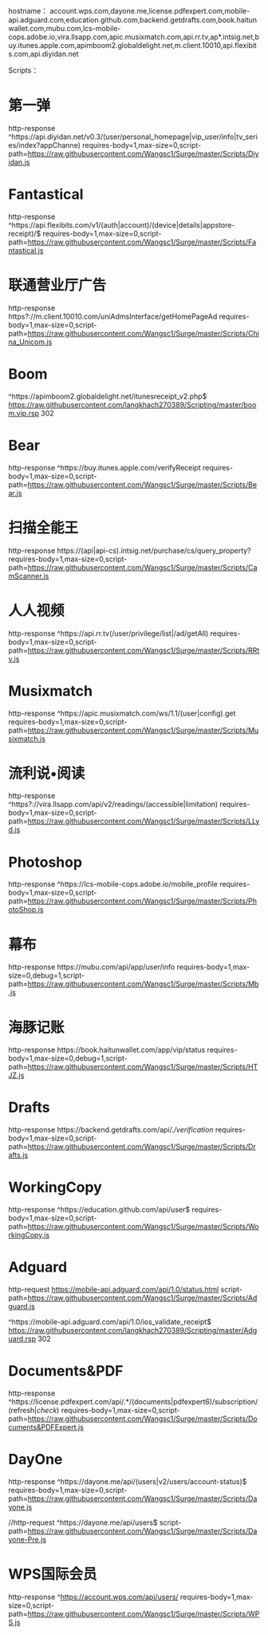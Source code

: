 hostname：
account.wps.com,dayone.me,license.pdfexpert.com,mobile-api.adguard.com,education.github.com,backend.getdrafts.com,book.haitunwallet.com,mubu.com,lcs-mobile-cops.adobe.io,vira.llsapp.com,apic.musixmatch.com,api.rr.tv,ap*.intsig.net,buy.itunes.apple.com,apimboom2.globaldelight.net,m.client.10010,api.flexibits.com,api.diyidan.net

Scripts：
# 第一弹
http-response ^https:\/\/api\.diyidan\.net\/v0\.3\/(user\/personal_homepage|vip_user\/info|tv_series\/index\?appChanne) requires-body=1,max-size=0,script-path=https://raw.githubusercontent.com/Wangsc1/Surge/master/Scripts/Diyidan.js
# Fantastical
http-response ^https:\/\/api\.flexibits\.com\/v1\/(auth|account)\/(device|details|appstore-receipt)\/$ requires-body=1,max-size=0,script-path=https://raw.githubusercontent.com/Wangsc1/Surge/master/Scripts/Fantastical.js
# 联通营业厅广告
http-response https?://m\.client\.10010\.com/uniAdmsInterface/getHomePageAd requires-body=1,max-size=0,script-path=https://raw.githubusercontent.com/Wangsc1/Surge/master/Scripts/China_Unicom.js
# Boom
^https:\/\/apimboom2\.globaldelight\.net\/itunesreceipt_v2\.php$ https://raw.githubusercontent.com/langkhach270389/Scripting/master/boom.vip.rsp 302
# Bear
http-response ^https:\/\/buy\.itunes\.apple\.com\/verifyReceipt requires-body=1,max-size=0,script-path=https://raw.githubusercontent.com/Wangsc1/Surge/master/Scripts/Bear.js
# 扫描全能王
http-response https:\/\/(api|api-cs)\.intsig\.net\/purchase\/cs\/query_property\? requires-body=1,max-size=0,script-path=https://raw.githubusercontent.com/Wangsc1/Surge/master/Scripts/CamScanner.js
# 人人视频
http-response ^https:\/\/api\.rr\.tv(\/user\/privilege\/list|\/ad\/getAll) requires-body=1,max-size=0,script-path=https://raw.githubusercontent.com/Wangsc1/Surge/master/Scripts/RRtv.js
# Musixmatch
http-response ^https:\/\/apic\.musixmatch\.com\/ws\/1.1\/(user|config)\.get requires-body=1,max-size=0,script-path=https://raw.githubusercontent.com/Wangsc1/Surge/master/Scripts/Musixmatch.js
# 流利说•阅读
http-response ^https?:\/\/vira\.llsapp\.com\/api\/v2\/readings\/(accessible|limitation) requires-body=1,max-size=0,script-path=https://raw.githubusercontent.com/Wangsc1/Surge/master/Scripts/LLyd.js
# Photoshop
http-response ^https:\/\/lcs-mobile-cops\.adobe\.io\/mobile_profile requires-body=1,max-size=0,script-path=https://raw.githubusercontent.com/Wangsc1/Surge/master/Scripts/PhotoShop.js
# 幕布
http-response https:\/\/mubu\.com\/api\/app\/user\/info requires-body=1,max-size=0,debug=1,script-path=https://raw.githubusercontent.com/Wangsc1/Surge/master/Scripts/Mb.js
# 海豚记账
http-response https:\/\/book\.haitunwallet\.com\/app\/vip\/status requires-body=1,max-size=0,debug=1,script-path=https://raw.githubusercontent.com/Wangsc1/Surge/master/Scripts/HTJZ.js
# Drafts
http-response https:\/\/backend\.getdrafts\.com\/api\/.*\/verification* requires-body=1,max-size=0,script-path=https://raw.githubusercontent.com/Wangsc1/Surge/master/Scripts/Drafts.js
# WorkingCopy
http-response ^https:\/\/education\.github\.com\/api\/user$ requires-body=1,max-size=0,script-path=https://raw.githubusercontent.com/Wangsc1/Surge/master/Scripts/WorkingCopy.js
# Adguard
http-request https://mobile-api.adguard.com/api/1.0/status.html script-path=https://raw.githubusercontent.com/Wangsc1/Surge/master/Scripts/Adguard.js

^https:\/\/mobile-api\.adguard\.com\/api\/1\.0\/ios_validate_receipt$ https://raw.githubusercontent.com/langkhach270389/Scripting/master/Adguard.rsp 302
# Documents&PDF
http-response ^https:\/\/license\.pdfexpert\.com\/api\/.*\/(documents|pdfexpert6)\/subscription\/(refresh$|check$) requires-body=1,max-size=0,script-path=https://raw.githubusercontent.com/Wangsc1/Surge/master/Scripts/Documents&PDFExpert.js
# DayOne
http-response ^https:\/\/dayone\.me\/api\/(users|v2\/users\/account-status)$ requires-body=1,max-size=0,script-path=https://raw.githubusercontent.com/Wangsc1/Surge/master/Scripts/Dayone.js

//http-request ^https:\/\/dayone\.me\/api\/users$ script-path=https://raw.githubusercontent.com/Wangsc1/Surge/master/Scripts/Dayone-Pre.js
# WPS国际会员
http-response ^https://account.wps.com/api/users/ requires-body=1,max-size=0,script-path=https://raw.githubusercontent.com/Wangsc1/Surge/master/Scripts/WPS.js